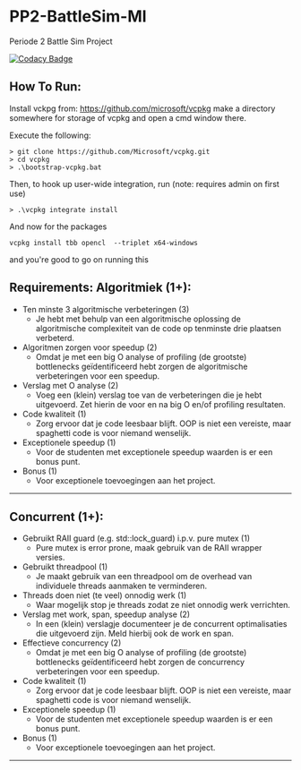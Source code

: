 # PP2-BattleSim-MI
Periode 2 Battle Sim Project

[![Codacy Badge](https://api.codacy.com/project/badge/Grade/58c2d9ea774341fb812b4c3189f63555)](https://www.codacy.com/manual/kevin.celinski/PP2-BattleSim-MI?utm_source=github.com&amp;utm_medium=referral&amp;utm_content=Altair115/PP2-BattleSim-MI&amp;utm_campaign=Badge_Grade)

How To Run:
------------------
Install vckpg from:
https://github.com/microsoft/vcpkg
make a directory somewhere for storage of vcpkg and open a cmd window there.

Execute the following:
```
> git clone https://github.com/Microsoft/vcpkg.git
> cd vcpkg
> .\bootstrap-vcpkg.bat
```
Then, to hook up user-wide integration, run (note: requires admin on first use)
```
> .\vcpkg integrate install
```
And now for the packages
```
vcpkg install tbb opencl  --triplet x64-windows
```
and you're good to go on running this


Requirements:
Algoritmiek (1+):
-------------------
- Ten minste 3 algoritmische verbeteringen (3)
  - Je hebt met behulp van een algoritmische oplossing de algoritmische complexiteit van de code op tenminste drie plaatsen verbeterd.
- Algoritmen zorgen voor speedup (2)
  - Omdat je met een big O analyse of profiling (de grootste) bottlenecks geïdentificeerd hebt zorgen de algoritmische verbeteringen voor een speedup.
- Verslag met O analyse (2)
  - Voeg een (klein) verslag toe van de verbeteringen die je hebt uitgevoerd. Zet hierin de voor en na big O en/of profiling resultaten.
- Code kwaliteit (1)
  - Zorg ervoor dat je code leesbaar blijft. OOP is niet een vereiste, maar spaghetti code is voor niemand wenselijk.
- Exceptionele speedup (1)
  - Voor de studenten met exceptionele speedup waarden is er een bonus punt.
- Bonus (1)
  - Voor exceptionele toevoegingen aan het project.
-------------------

Concurrent (1+):
-------------------
- Gebruikt RAII guard (e.g. std::lock_guard) i.p.v. pure mutex (1)
  - Pure mutex is error prone, maak gebruik van de RAII wrapper versies.
- Gebruikt threadpool (1)
  - Je maakt gebruik van een threadpool om de overhead van individuele threads aanmaken te verminderen.
- Threads doen niet (te veel) onnodig werk (1)
  - Waar mogelijk stop je threads zodat ze niet onnodig werk verrichten.
- Verslag met work, span, speedup analyse (2)
  - In een (klein) verslagje documenteer je de concurrent optimalisaties die uitgevoerd zijn. Meld hierbij ook de work en span.
- Effectieve concurrency (2)
  - Omdat je met een big O analyse of profiling (de grootste) bottlenecks geïdentificeerd hebt zorgen de concurrency verbeteringen voor een speedup.
- Code kwaliteit (1)
  - Zorg ervoor dat je code leesbaar blijft. OOP is niet een vereiste, maar spaghetti code is voor niemand wenselijk.
- Exceptionele speedup (1)
  - Voor de studenten met exceptionele speedup waarden is er een bonus punt.
- Bonus (1)
  - Voor exceptionele toevoegingen aan het project.
--------------------
